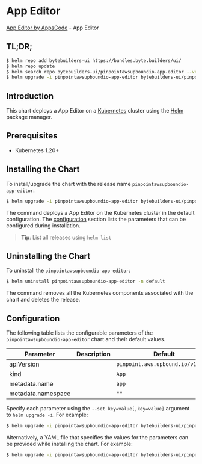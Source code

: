 # App Editor

[App Editor by AppsCode](https://byte.builders) - App Editor

## TL;DR;

```bash
$ helm repo add bytebuilders-ui https://bundles.byte.builders/ui/
$ helm repo update
$ helm search repo bytebuilders-ui/pinpointawsupboundio-app-editor --version=v0.4.18
$ helm upgrade -i pinpointawsupboundio-app-editor bytebuilders-ui/pinpointawsupboundio-app-editor -n default --create-namespace --version=v0.4.18
```

## Introduction

This chart deploys a App Editor on a [Kubernetes](http://kubernetes.io) cluster using the [Helm](https://helm.sh) package manager.

## Prerequisites

- Kubernetes 1.20+

## Installing the Chart

To install/upgrade the chart with the release name `pinpointawsupboundio-app-editor`:

```bash
$ helm upgrade -i pinpointawsupboundio-app-editor bytebuilders-ui/pinpointawsupboundio-app-editor -n default --create-namespace --version=v0.4.18
```

The command deploys a App Editor on the Kubernetes cluster in the default configuration. The [configuration](#configuration) section lists the parameters that can be configured during installation.

> **Tip**: List all releases using `helm list`

## Uninstalling the Chart

To uninstall the `pinpointawsupboundio-app-editor`:

```bash
$ helm uninstall pinpointawsupboundio-app-editor -n default
```

The command removes all the Kubernetes components associated with the chart and deletes the release.

## Configuration

The following table lists the configurable parameters of the `pinpointawsupboundio-app-editor` chart and their default values.

|     Parameter      | Description |                   Default                    |
|--------------------|-------------|----------------------------------------------|
| apiVersion         |             | <code>pinpoint.aws.upbound.io/v1beta1</code> |
| kind               |             | <code>App</code>                             |
| metadata.name      |             | <code>app</code>                             |
| metadata.namespace |             | <code>""</code>                              |


Specify each parameter using the `--set key=value[,key=value]` argument to `helm upgrade -i`. For example:

```bash
$ helm upgrade -i pinpointawsupboundio-app-editor bytebuilders-ui/pinpointawsupboundio-app-editor -n default --create-namespace --version=v0.4.18 --set apiVersion=pinpoint.aws.upbound.io/v1beta1
```

Alternatively, a YAML file that specifies the values for the parameters can be provided while
installing the chart. For example:

```bash
$ helm upgrade -i pinpointawsupboundio-app-editor bytebuilders-ui/pinpointawsupboundio-app-editor -n default --create-namespace --version=v0.4.18 --values values.yaml
```
